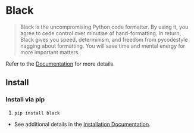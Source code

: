 # Black

> Black is the uncompromising Python code formatter. By using it, you agree to cede control over minutiae of hand-formatting. In return, Black gives you speed, determinism, and freedom from pycodestyle nagging about formatting. You will save time and mental energy for more important matters.

Refer to the [Documentation] for more details.

## Install

### Install via pip

1. ```console
   pip install black
   ```

- See additional details in the [Installation Documentation].

[Documentation]: https://black.readthedocs.io/en/stable/
[Installation Documentation]: https://black.readthedocs.io/en/stable/getting_started.html#installation
